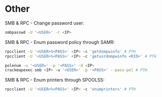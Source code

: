 # Other
SMB & RPC - Change password user:
```bash
smbpasswd -U '<USER>' -r <IP>
```

SMB & RPC - Enum password policy through SAMR:
```bash
rpcclient -U '<USER>%<PASS>' <IP> -c 'getdompwinfo' # PTH
rpcclient -U '<USER>%<PASS>' <IP> -c 'getusrdompwinfo <RID>' # PTH

polenum -u '<USER>' -p '<PASS>' -d <IP>
crackmapexec smb <IP> -u '<USER>' -p '<PASS>' --pass-pol # PTH
```

SMB & RPC - Enum printers through SPOOLSS:
```bash
rpcclient -U '<USER>%<PASS>' <IP> -c 'enumprinters' # PTH
```